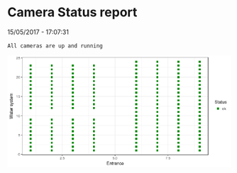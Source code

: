 Camera Status report
================
15/05/2017 - 17:07:31

    All cameras are up and running

![](camreport_files/figure-markdown_github/unnamed-chunk-2-1.png)
